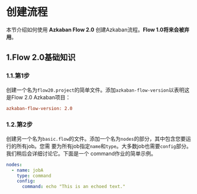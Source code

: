 创建流程
================================================================================
本节介绍如何使用 **Azkaban Flow 2.0** 创建Azkaban流程。**Flow 1.0将来会被弃用**。

## 1.Flow 2.0基础知识

### 1.1.第1步
创建一个名为`flow20.project`的简单文件。添加`azkaban-flow-version`以表明这是Flow 2.0 
Azkaban项目：
```ini
azkaban-flow-version: 2.0
```

### 1.2.第2步
创建另一个名为`basic.flow`的文件。添加一个名为`nodes`的部分，其中包含您要运行的所有job。您需
要为所有job指定`name`和`type`。大多数job也需要`config`部分。我们稍后会详细讨论它。下面是一个
command作业的简单示例。
```yaml
nodes:
  - name: jobA
    type: command
    config:
      command: echo "This is an echoed text."
```